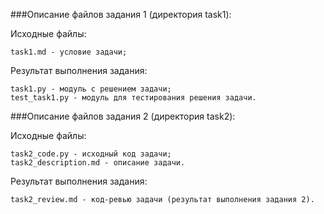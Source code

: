 ###Описание файлов задания 1 (директория task1):

Исходные файлы:

    task1.md - условие задачи;

Результат выполнения задания:

    task1.py - модуль с решением задачи;
    test_task1.py - модуль для тестирования решения задачи.   

###Описание файлов задания 2 (директория task2):
    
Исходные файлы:

    task2_code.py - исходный код задачи;
    task2_description.md - описание задачи.

Результат выполнения задания:

    task2_review.md - код-ревью задачи (результат выполнения задания 2).